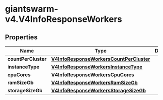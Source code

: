 # giantswarm-v4.V4InfoResponseWorkers

## Properties
Name | Type | Description | Notes
------------ | ------------- | ------------- | -------------
**countPerCluster** | [**V4InfoResponseWorkersCountPerCluster**](V4InfoResponseWorkersCountPerCluster.md) |  | [optional] 
**instanceType** | [**V4InfoResponseWorkersInstanceType**](V4InfoResponseWorkersInstanceType.md) |  | [optional] 
**cpuCores** | [**V4InfoResponseWorkersCpuCores**](V4InfoResponseWorkersCpuCores.md) |  | [optional] 
**ramSizeGb** | [**V4InfoResponseWorkersRamSizeGb**](V4InfoResponseWorkersRamSizeGb.md) |  | [optional] 
**storageSizeGb** | [**V4InfoResponseWorkersStorageSizeGb**](V4InfoResponseWorkersStorageSizeGb.md) |  | [optional] 


